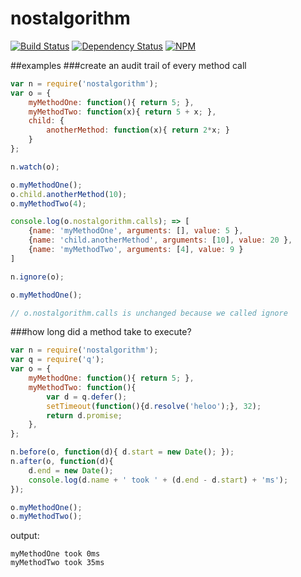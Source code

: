 nostalgorithm
=============
[![Build Status](https://travis-ci.org/chevett/nostalgorithm.png?branch=master)](https://travis-ci.org/chevett/nostalgorithm?branch=master)
[![Dependency Status](https://gemnasium.com/chevett/nostalgorithm.png)](https://gemnasium.com/chevett/nostalgorithm) [![NPM](https://nodei.co/npm-dl/nostalgorithm.png?months=1)](https://nodei.co/npm/nostalgorithm/)

##examples
###create an audit trail of every method call
```js
var n = require('nostalgorithm');
var o = {
  	myMethodOne: function(){ return 5; },
  	myMethodTwo: function(x){ return 5 + x; },
  	child: {
  		anotherMethod: function(x){ return 2*x; }
  	}
};

n.watch(o);

o.myMethodOne();
o.child.anotherMethod(10);
o.myMethodTwo(4);

console.log(o.nostalgorithm.calls); => [
  	{name: 'myMethodOne', arguments: [], value: 5 },
  	{name: 'child.anotherMethod', arguments: [10], value: 20 },
  	{name: 'myMethodTwo', arguments: [4], value: 9 }
] 

n.ignore(o);

o.myMethodOne();

// o.nostalgorithm.calls is unchanged because we called ignore
```	
###how long did a method take to execute?
```js
var n = require('nostalgorithm');
var q = require('q');
var o = {
    myMethodOne: function(){ return 5; },
    myMethodTwo: function(){ 
		var d = q.defer();
		setTimeout(function(){d.resolve('heloo');}, 32);
		return d.promise; 
	},
};

n.before(o, function(d){ d.start = new Date(); });
n.after(o, function(d){ 
    d.end = new Date();
    console.log(d.name + ' took ' + (d.end - d.start) + 'ms');
});

o.myMethodOne();
o.myMethodTwo();
```
output:

	myMethodOne took 0ms		
	myMethodTwo took 35ms

